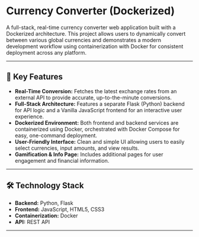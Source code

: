# Currency Converter (Dockerized)

A full-stack, real-time currency converter web application built with a Dockerized architecture. This project allows users to dynamically convert between various global currencies and demonstrates a modern development workflow using containerization with Docker for consistent deployment across any platform.

---

## 🚀 Key Features

- **Real-Time Conversion:** Fetches the latest exchange rates from an external API to provide accurate, up-to-the-minute conversions.
- **Full-Stack Architecture:** Features a separate Flask (Python) backend for API logic and a Vanilla JavaScript frontend for an interactive user experience.
- **Dockerized Environment:** Both frontend and backend services are containerized using Docker, orchestrated with Docker Compose for easy, one-command deployment.
- **User-Friendly Interface:** Clean and simple UI allowing users to easily select currencies, input amounts, and view results.
- **Gamification & Info Page:** Includes additional pages for user engagement and financial information.

---

## 🛠️ Technology Stack

- **Backend:** Python, Flask
- **Frontend:** JavaScript, HTML5, CSS3
- **Containerization:** Docker
- **API:** REST API

---
